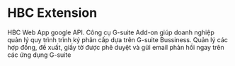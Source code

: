 # HBC Extension
HBC Web App google API.
Công cụ G-suite Add-on giúp doanh nghiệp quản lý quy trình trình ký phân cấp dựa trên G-suite Bussiness. Quản lý các hợp đồng, đề xuất, giấy tờ được phê duyệt và gửi email phản hồi ngay trên các ứng dụng G-suite
## 
